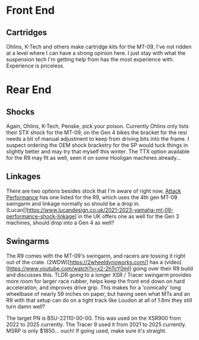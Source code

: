 # Front End
## Cartridges
Ohlins, K-Tech and others make cartridge kits for the MT-09, I've not ridden at a level where I can have a strong opinion here. I just stay with what the suspension tech I'm getting help from has the  most experience with. Experience is priceless.

# Rear End
## Shocks
Again, Ohlins, K-Tech, Penske, pick your poison. Currently Ohlins only lists their STX shock for the MT-09, on the Gen 4 bikes the bracket for the resi needs a bit of manual adjustment to keep from driving bits into the frame. I suspect ordering the OEM shock bracketry for the SP would tuck things in slightly better and may try that myself this winter. The TTX option available for the R9 may fit as well, seen it on some Hooligan machines already...

## Linkages
There are two options besides stock that I'm aware of right now, [Attack Performance](https://attackyamaha.com/125109g.html) has one listed for the R9, which uses the 4th gen MT-09 swingarm and linkage normally so should be a drop in. (Lucan[)https://www.lucandesign.co.uk/2021-2023-yamaha-mt-09-performance-shock-linkage] in the UK offers one as well for the Gen 3 machines, should drop into a Gen 4 as well?

## Swingarms
The R9 comes with the MT-09's swingarm, and racers are tossing it right out of the crate. (2WDW)[https://2wheeldynoworks.com/] has a (video)[https://www.youtube.com/watch?v=x2-2hTcY0mI] going over their R9 build and discusses this. TLDR going to a longer XSR / Tracer swingarm provides more room for larger race rubber, helps keep the front end down on hard acceleration, and improves drive grip. This makes for a 'comically' long wheelbase of nearly 59 inches on paper, but having seen what MTs and an R9 with that setup can do on a tight track like Loudon at all of 1.6mi they still turn damn well?

The target PN is B5U-22110-00-00. This was used on the XSR900 from 2022 to 2025 currently. The Tracer 9 used it from 2021 to 2025 currently. MSRP is only $1850... ouch! If going used, make sure it's straight.
